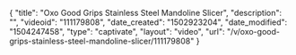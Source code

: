 {
    "title": "Oxo Good Grips Stainless Steel Mandoline Slicer",
    "description": "",
    "videoid": "111179808",
    "date_created": "1502923204",
    "date_modified": "1504247458",
    "type": "captivate",
    "layout": "video",
    "url": "\/v\/oxo-good-grips-stainless-steel-mandoline-slicer\/111179808"
}